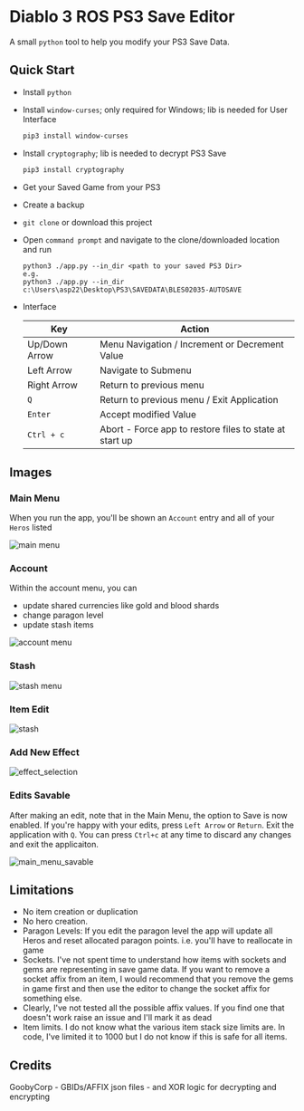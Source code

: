 # Diablo 3 ROS PS3 Save Editor 

A small `python` tool to help you modify your PS3 Save Data.

## Quick Start
- Install `python`
- Install `window-curses`; only required for Windows; lib is needed for User Interface
   ```bash
   pip3 install window-curses
   ```
- Install `cryptography`; lib is needed to decrypt PS3 Save
   ```bash
   pip3 install cryptography
   ```
- Get your Saved Game from your PS3
- Create a backup
- `git clone` or download this project
- Open `command prompt` and navigate to the clone/downloaded location and run
  ```
  python3 ./app.py --in_dir <path to your saved PS3 Dir>
  e.g. 
  python3 ./app.py --in_dir c:\Users\asp22\Desktop\PS3\SAVEDATA\BLES02035-AUTOSAVE
- Interface

  | Key | Action |
  |----------|----------|
  | Up/Down Arrow | Menu Navigation / Increment or Decrement Value|
  | Left Arrow | Navigate to Submenu |
  | Right Arrow | Return to previous menu |
  | `Q` | Return to previous menu / Exit Application |
  | `Enter` | Accept modified Value |
  | `Ctrl + c` | Abort - Force app to restore files to state at start up |

## Images
### Main Menu
When you run the app, you'll be shown an `Account` entry and all of your `Heros` listed

![main menu](https://github.com/asp22/Diablo3ROSPS3Editor/blob/main/images/main_menu.png)

### Account
Within the account menu, you can 
- update shared currencies like gold and blood shards
- change paragon level
- update stash items

![account menu](https://github.com/asp22/Diablo3ROSPS3Editor/blob/main/images/account_menu.png)

### Stash

![stash menu](https://github.com/asp22/Diablo3ROSPS3Editor/blob/main/images/stash_menu.png)

### Item Edit

![stash](https://github.com/asp22/Diablo3ROSPS3Editor/blob/main/images/item_edit_menu.png)

### Add New Effect

![effect_selection](https://github.com/asp22/Diablo3ROSPS3Editor/blob/main/images/effect_selection_menu.png)

### Edits Savable
After making an edit, note that in the Main Menu, the option to Save is now enabled. If you're happy with your edits, press `Left Arrow` or `Return`. Exit the application with `Q`. You can press `Ctrl+c` at any time to discard any changes and exit the applicaiton.

![main_menu_savable](https://github.com/asp22/Diablo3ROSPS3Editor/blob/main/images/main_menu_savable.png)


## Limitations
- No item creation or duplication
- No hero creation.
- Paragon Levels: If you edit the paragon level the app will update all Heros and reset allocated paragon points. i.e. you'll have to reallocate in game
- Sockets. I've not spent time to understand how items with sockets and gems are representing in save game data. If you want to remove a socket affix from an item, I would recommend that you remove the gems in game first and then use the editor to change the socket affix for something else.
- Clearly, I've not tested all the possible affix values. If you find one that doesn't work raise an issue and I'll mark it as dead
- Item limits. I do not know what the various item stack size limits are. In code, I've limited it to 1000 but I do not know if this is safe for all items.

## Credits
GoobyCorp - GBIDs/AFFIX json files - and XOR logic for decrypting and encrypting
